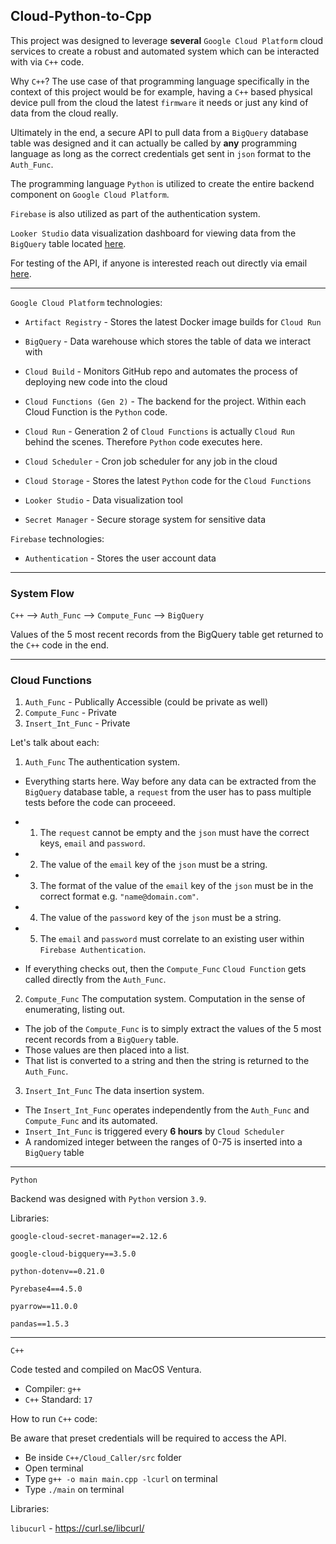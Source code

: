 ## Cloud-Python-to-Cpp

This project was designed to leverage **several** `Google Cloud Platform` cloud services to create a robust and automated system which can be interacted with via `C++` code. 

Why `C++`? The use case of that programming language specifically in the context of this project would be for example, having a `C++` based physical device pull from the cloud the latest `firmware` it needs or just any kind of data from the cloud really.

Ultimately in the end, a secure API to pull data from a `BigQuery` database table was designed and it can actually be called by **any** programming language as long as the correct credentials get sent in `json` format to the `Auth_Func`. 

The programming language `Python` is utilized to create the entire backend component on `Google Cloud Platform`. 

`Firebase` is also utilized as part of the authentication system. 

`Looker Studio` data visualization dashboard for viewing data from the `BigQuery` table located [here](https://lookerstudio.google.com/u/2/reporting/6a9eaf10-58c9-4d75-8690-9a2759b7a256/page/VibFD). 

For testing of the API, if anyone is interested reach out directly via email [here](cpp.cloud.project@gmail.com). 


------

`Google Cloud Platform` technologies:

- `Artifact Registry` - Stores the latest Docker image builds for `Cloud Run`

- `BigQuery` - Data warehouse which stores the table of data we interact with

- `Cloud Build` - Monitors GitHub repo and automates the process of deploying new code into the cloud

- `Cloud Functions (Gen 2)` - The backend for the project. Within each Cloud Function is the `Python` code. 

- `Cloud Run` - Generation 2 of `Cloud Functions` is actually `Cloud Run` behind the scenes. Therefore `Python` code executes here. 

- `Cloud Scheduler` - Cron job scheduler for any job in the cloud

- `Cloud Storage` - Stores the latest `Python` code for the `Cloud Functions`

- `Looker Studio` - Data visualization tool

- `Secret Manager` - Secure storage system for sensitive data

`Firebase` technologies:

- `Authentication` - Stores the user account data

-----

### System Flow

`C++` --> `Auth_Func` --> `Compute_Func` --> `BigQuery`

Values of the 5 most recent records from the BigQuery table get returned to the `C++` code in the end. 

----
### Cloud Functions

1. `Auth_Func` - Publically Accessible (could be private as well)
2. `Compute_Func` - Private
3. `Insert_Int_Func` - Private

Let's talk about each:

1. `Auth_Func` The authentication system.   

- Everything starts here. Way before any data can be extracted from the `BigQuery` database table, a `request` from the user has to pass multiple tests before the code can proceeed. 

- 1. The `request` cannot be empty and the `json` must have the correct keys, `email` and `password`.
- 2. The value of the `email` key of the `json` must be a string.
- 3. The format of the value of the `email` key of the `json` must be in the correct format e.g. `"name@domain.com"`.
- 4. The value of the `password` key of the `json` must be a string.
- 5. The `email` and `password` must correlate to an existing user within `Firebase Authentication`.
  
- If everything checks out, then the `Compute_Func` `Cloud Function` gets called directly from the `Auth_Func`.

2. `Compute_Func` The computation system. Computation in the sense of enumerating, listing out. 

- The job of the `Compute_Func` is to simply extract the values of the 5 most recent records from a `BigQuery` table. 
- Those values are then placed into a list. 
- That list is converted to a string and then the string is returned to the `Auth_Func`. 

3. `Insert_Int_Func` The data insertion system. 

- The `Insert_Int_Func` operates independently from the `Auth_Func` and `Compute_Func` and its automated. 
- `Insert_Int_Func` is triggered every **6 hours** by `Cloud Scheduler`
- A randomized integer between the ranges of 0-75 is inserted into a `BigQuery` table

---

`Python`

Backend was designed with `Python` version `3.9`.

Libraries:

`google-cloud-secret-manager==2.12.6`

`google-cloud-bigquery==3.5.0`

`python-dotenv==0.21.0`

`Pyrebase4==4.5.0`

`pyarrow==11.0.0`

`pandas==1.5.3`

---

`C++`

Code tested and compiled on MacOS Ventura. 

- Compiler: `g++` 
- `C++` Standard: `17`

How to run `C++` code:

Be aware that preset credentials will be required to access the API.

- Be inside `C++/Cloud_Caller/src` folder
- Open terminal
- Type `g++ -o main main.cpp -lcurl` on terminal
- Type `./main` on terminal

Libraries:

`libucurl` - https://curl.se/libcurl/

